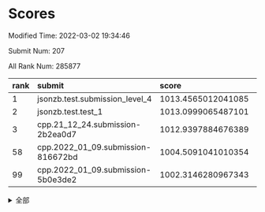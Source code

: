 # Scores

Modified Time: 2022-03-02 19:34:46

Submit Num: 207

All Rank Num: 285877

| rank |               submit               |       score        |       sigma        | pk_num |
| :--- | :--------------------------------- | :----------------- | :----------------- | :----- |
| 1    | jsonzb.test.submission_level_4     | 1013.4565012041085 | 0.8201803446510114 | 5525   |
| 2    | jsonzb.test.test_1                 | 1013.0999065487101 | 0.8199190719676547 | 5519   |
| 3    | cpp.21_12_24.submission-2b2ea0d7   | 1012.9397884676389 | 0.7744388094878956 | 5523   |
| 58   | cpp.2022_01_09.submission-816672bd | 1004.5091041010354 | 0.7217251908737401 | 5524   |
| 99   | cpp.2022_01_09.submission-5b0e3de2 | 1002.3146280967343 | 0.707894882651077  | 5529   |


<details>
<summary>全部</summary>

| rank |                 submit                 |       score        |       sigma        | pk_num |
| :--- | :------------------------------------- | :----------------- | :----------------- | :----- |
| 1    | jsonzb.test.submission_level_4         | 1013.4565012041085 | 0.8201803446510114 | 5525   |
| 2    | jsonzb.test.test_1                     | 1013.0999065487101 | 0.8199190719676547 | 5519   |
| 3    | cpp.21_12_24.submission-2b2ea0d7       | 1012.9397884676389 | 0.7744388094878956 | 5523   |
| 4    | gobigger.level_3.submission_level_3_1  | 1011.5786915177774 | 0.7892058614663049 | 5525   |
| 5    | gobigger.level_3.submission_level_3_7  | 1011.4618041625598 | 0.78234143544192   | 5524   |
| 6    | gobigger.level_3.submission_level_3_20 | 1011.3593401484865 | 0.7888121997008625 | 5520   |
| 7    | gobigger.level_3.submission_level_3_42 | 1011.2529586684461 | 0.7547516755473556 | 5526   |
| 8    | gobigger.level_3.submission_level_3_19 | 1011.0041756382757 | 0.7676279060729728 | 5522   |
| 9    | gobigger.level_3.submission_level_3_12 | 1010.9770343243904 | 0.7789926952260608 | 5525   |
| 10   | gobigger.level_3.submission_level_3_8  | 1010.9100704248872 | 0.8051564590042656 | 5528   |
| 11   | gobigger.level_3.submission_level_3_45 | 1010.859956394756  | 0.7757834608675178 | 5522   |
| 12   | gobigger.level_3.submission_level_3_28 | 1010.8366430083585 | 0.7709123157619049 | 5520   |
| 13   | gobigger.level_3.submission_level_3_15 | 1010.8002290473163 | 0.7549320822744512 | 5522   |
| 14   | gobigger.level_3.submission_level_3_44 | 1010.6951619343786 | 0.7596081930138605 | 5525   |
| 15   | gobigger.level_3.submission_level_3_25 | 1010.6600289094592 | 0.779798507223045  | 5522   |
| 16   | gobigger.level_3.submission_level_3_35 | 1010.5864990863676 | 0.7724030022844404 | 5530   |
| 17   | gobigger.level_3.submission_level_3_34 | 1010.5796518058412 | 0.7724740745419512 | 5528   |
| 18   | gobigger.level_3.submission_level_3_14 | 1010.5708809871946 | 0.7511298509402572 | 5522   |
| 19   | gobigger.level_3.submission_level_3_5  | 1010.5556055954089 | 0.78143672970065   | 5524   |
| 20   | gobigger.level_3.submission_level_3_48 | 1010.4637141759422 | 0.7698494146002328 | 5520   |
| 21   | gobigger.level_3.submission_level_3_9  | 1010.4543435738659 | 0.7859091872819048 | 5524   |
| 22   | gobigger.level_3.submission_level_3_38 | 1010.4475042797244 | 0.7542509585190277 | 5522   |
| 23   | gobigger.level_3.submission_level_3_0  | 1010.3604343522771 | 0.7419024844179068 | 5519   |
| 24   | gobigger.level_3.submission_level_3_33 | 1010.351897203225  | 0.7417816335029946 | 5521   |
| 25   | gobigger.level_3.submission_level_3_49 | 1010.3431945288255 | 0.7620939288878368 | 5529   |
| 26   | gobigger.level_3.submission_level_3_24 | 1010.2528654579787 | 0.7636171481813583 | 5524   |
| 27   | gobigger.level_3.submission_level_3_26 | 1010.1685118852796 | 0.7548584447723664 | 5527   |
| 28   | gobigger.level_3.submission_level_3_30 | 1010.1511837307501 | 0.7551172537916788 | 5521   |
| 29   | gobigger.level_3.submission_level_3_10 | 1010.133827744661  | 0.7645897302067316 | 5526   |
| 30   | gobigger.level_3.submission_level_3_16 | 1010.1170264780422 | 0.7400571655346391 | 5522   |
| 31   | gobigger.level_3.submission_level_3_32 | 1010.0842970876057 | 0.7483139829698874 | 5521   |
| 32   | gobigger.level_3.submission_level_3_11 | 1010.0814947743448 | 0.75691768941294   | 5524   |
| 33   | gobigger.level_3.submission_level_3_47 | 1010.07449562956   | 0.7460721676253201 | 5522   |
| 34   | gobigger.level_3.submission_level_3_27 | 1010.0556015626148 | 0.7680192583260741 | 5525   |
| 35   | gobigger.level_3.submission_level_3_40 | 1010.0496167018212 | 0.776370593893173  | 5527   |
| 36   | gobigger.level_3.submission_level_3_31 | 1009.9025315885885 | 0.7631696652789468 | 5524   |
| 37   | gobigger.level_3.submission_level_3_39 | 1009.8736246257663 | 0.7560026506287781 | 5526   |
| 38   | gobigger.level_3.submission_level_3_13 | 1009.7864282807848 | 0.759899229606554  | 5530   |
| 39   | gobigger.level_3.submission_level_3_22 | 1009.7357118758111 | 0.7636936140813014 | 5524   |
| 40   | gobigger.level_3.submission_level_3_23 | 1009.5925968873905 | 0.760024251919485  | 5524   |
| 41   | gobigger.level_3.submission_level_3_2  | 1009.5791371526444 | 0.7450985749619577 | 5526   |
| 42   | gobigger.level_3.submission_level_3_6  | 1009.3779245917189 | 0.7467708224840246 | 5518   |
| 43   | gobigger.level_3.submission_level_3_37 | 1009.3113556209044 | 0.7395859732920879 | 5523   |
| 44   | gobigger.level_3.submission_level_3_29 | 1009.2785218324643 | 0.7461253489207795 | 5516   |
| 45   | gobigger.level_3.submission_level_3_41 | 1009.2676601765828 | 0.7475500754118638 | 5523   |
| 46   | gobigger.level_3.submission_level_3_4  | 1009.2592431036304 | 0.7547448472755601 | 5524   |
| 47   | gobigger.level_3.submission_level_3_3  | 1009.2491778838613 | 0.7393222848540748 | 5523   |
| 48   | gobigger.level_3.submission_level_3_17 | 1009.2063430183698 | 0.741483962848351  | 5524   |
| 49   | gobigger.level_3.submission_level_3_43 | 1009.1408073471666 | 0.7357327010055816 | 5527   |
| 50   | gobigger.level_3.submission_level_3_36 | 1008.8681045153902 | 0.7648796619130623 | 5522   |
| 51   | gobigger.level_3.submission_level_3_21 | 1008.6129416316172 | 0.7522318489511964 | 5529   |
| 52   | gobigger.level_3.submission_level_3_46 | 1008.2213147317401 | 0.7520611270729197 | 5527   |
| 53   | gobigger.level_3.submission_level_3_18 | 1008.0071449207126 | 0.7617125321394057 | 5520   |
| 54   | gobigger.level_1.submission_level_1_4  | 1004.9930452294493 | 0.7167966225754894 | 5525   |
| 55   | gobigger.level_1.submission_level_1_31 | 1004.9902564640499 | 0.7259612015317932 | 5523   |
| 56   | gobigger.level_1.submission_level_1_33 | 1004.8988687724096 | 0.7151053508755323 | 5526   |
| 57   | gobigger.level_1.submission_level_1_38 | 1004.7971567754068 | 0.7251331431108846 | 5523   |
| 58   | cpp.2022_01_09.submission-816672bd     | 1004.5091041010354 | 0.7217251908737401 | 5524   |
| 59   | gobigger.level_1.submission_level_1_26 | 1004.3746631651303 | 0.7203933372081963 | 5520   |
| 60   | gobigger.level_1.submission_level_1_47 | 1004.2862132548753 | 0.7099140433371516 | 5523   |
| 61   | gobigger.level_1.submission_level_1_16 | 1004.2040972325354 | 0.7213409140860458 | 5522   |
| 62   | gobigger.level_1.submission_level_1_39 | 1004.1618197457453 | 0.7182122298305567 | 5525   |
| 63   | gobigger.level_1.submission_level_1_14 | 1004.1329802100055 | 0.7273437716621198 | 5524   |
| 64   | gobigger.level_1.submission_level_1_24 | 1004.0369172149733 | 0.720691901842645  | 5525   |
| 65   | gobigger.level_1.submission_level_1_12 | 1004.0320325943242 | 0.7213330599194236 | 5524   |
| 66   | gobigger.level_1.submission_level_1_43 | 1004.0152501921908 | 0.7233644159455118 | 5523   |
| 67   | gobigger.level_1.submission_level_1_32 | 1003.9756584419179 | 0.7198648624347542 | 5524   |
| 68   | gobigger.level_1.submission_level_1_2  | 1003.9566620182565 | 0.719654589218539  | 5526   |
| 69   | gobigger.level_1.submission_level_1_49 | 1003.7358023228549 | 0.7178555605260915 | 5524   |
| 70   | gobigger.level_1.submission_level_1_22 | 1003.711151191464  | 0.7101507777808437 | 5521   |
| 71   | gobigger.level_1.submission_level_1_11 | 1003.6805328004564 | 0.7131701329784713 | 5523   |
| 72   | gobigger.level_1.submission_level_1_15 | 1003.6437802506255 | 0.7194624959610407 | 5524   |
| 73   | gobigger.level_1.submission_level_1_48 | 1003.6194917376373 | 0.710729801220716  | 5526   |
| 74   | gobigger.level_1.submission_level_1_19 | 1003.5995273537895 | 0.7251217168785756 | 5523   |
| 75   | gobigger.level_1.submission_level_1_44 | 1003.451454371929  | 0.7197203570970436 | 5525   |
| 76   | gobigger.level_1.submission_level_1_27 | 1003.4325951875699 | 0.7290003147511998 | 5524   |
| 77   | gobigger.level_1.submission_level_1_46 | 1003.4022816015897 | 0.710580191542316  | 5522   |
| 78   | gobigger.level_1.submission_level_1_28 | 1003.3496569840025 | 0.714470449921179  | 5525   |
| 79   | gobigger.level_1.submission_level_1_9  | 1003.2667671705153 | 0.7163914838375853 | 5521   |
| 80   | gobigger.level_1.submission_level_1_37 | 1003.2043343017626 | 0.7141445122004513 | 5525   |
| 81   | gobigger.level_1.submission_level_1_20 | 1003.1792641389593 | 0.7171765607209623 | 5529   |
| 82   | gobigger.level_1.submission_level_1_8  | 1003.1704872213463 | 0.7090356205936944 | 5518   |
| 83   | gobigger.level_1.submission_level_1_42 | 1003.1236867829961 | 0.7242252174965434 | 5528   |
| 84   | gobigger.level_1.submission_level_1_25 | 1003.071260420038  | 0.7215367142414669 | 5532   |
| 85   | gobigger.level_1.submission_level_1_0  | 1003.0197337403051 | 0.7066091899150369 | 5527   |
| 86   | gobigger.level_1.submission_level_1_23 | 1002.9328425010516 | 0.7238444826156802 | 5530   |
| 87   | gobigger.level_1.submission_level_1_10 | 1002.8612084914254 | 0.7155397210056286 | 5529   |
| 88   | gobigger.level_1.submission_level_1_45 | 1002.8574205085307 | 0.7145743501014384 | 5526   |
| 89   | gobigger.level_1.submission_level_1_40 | 1002.8487658850039 | 0.7129727282875141 | 5525   |
| 90   | gobigger.level_1.submission_level_1_29 | 1002.8479267068008 | 0.7344965357832929 | 5521   |
| 91   | gobigger.level_1.submission_level_1_7  | 1002.8307977201729 | 0.7116951835186072 | 5527   |
| 92   | gobigger.level_1.submission_level_1_5  | 1002.7956124821793 | 0.7136036462662085 | 5524   |
| 93   | gobigger.level_1.submission_level_1_6  | 1002.7513143801453 | 0.705349114390821  | 5525   |
| 94   | gobigger.level_1.submission_level_1_35 | 1002.7360425394116 | 0.7209841783728065 | 5523   |
| 95   | gobigger.level_1.submission_level_1_1  | 1002.7239696627406 | 0.7240471469019898 | 5523   |
| 96   | gobigger.level_1.submission_level_1_17 | 1002.7232616591975 | 0.7303878150713278 | 5520   |
| 97   | gobigger.level_1.submission_level_1_30 | 1002.537904897213  | 0.7090650655936342 | 5524   |
| 98   | gobigger.level_1.submission_level_1_18 | 1002.5301028717516 | 0.7161125064647392 | 5522   |
| 99   | cpp.2022_01_09.submission-5b0e3de2     | 1002.3146280967343 | 0.707894882651077  | 5529   |
| 100  | gobigger.level_1.submission_level_1_34 | 1002.3048945688708 | 0.715665613273755  | 5519   |
| 101  | gobigger.level_1.submission_level_1_3  | 1002.1435894666455 | 0.7142454973865063 | 5523   |
| 102  | gobigger.level_1.submission_level_1_13 | 1002.075652443085  | 0.70962568840791   | 5523   |
| 103  | gobigger.level_1.submission_level_1_36 | 1002.0524970940736 | 0.7107647249250166 | 5523   |
| 104  | gobigger.level_1.submission_level_1_41 | 1001.9525762073545 | 0.7224958902539037 | 5526   |
| 105  | gobigger.level_1.submission_level_1_21 | 1001.5251743573234 | 0.715214785088819  | 5520   |
| 106  | gobigger.random.submission_random_13   | 997.4472950999599  | 0.7046815105596221 | 5523   |
| 107  | gobigger.random.submission_random_45   | 997.2514421397096  | 0.6977033056786932 | 5521   |
| 108  | gobigger.random.submission_random_11   | 997.1865318004883  | 0.6953738579723884 | 5523   |
| 109  | gobigger.random.submission_random_19   | 997.0780888478785  | 0.7072676394421438 | 5522   |
| 110  | gobigger.random.submission_random_39   | 996.9836014254379  | 0.7096455498527917 | 5526   |
| 111  | gobigger.random.submission_random_22   | 996.9283436886255  | 0.7092646220017647 | 5528   |
| 112  | gobigger.random.submission_random_34   | 996.9193567159477  | 0.6968898890480193 | 5526   |
| 113  | gobigger.random.submission_random_37   | 996.6782361198226  | 0.7038529283880895 | 5527   |
| 114  | gobigger.random.submission_random_40   | 996.6748010454907  | 0.6990583661539194 | 5528   |
| 115  | gobigger.random.submission_random_49   | 996.6118437450115  | 0.7200004298976526 | 5522   |
| 116  | gobigger.random.submission_random_10   | 996.5013391487066  | 0.7054727954622797 | 5518   |
| 117  | gobigger.random.submission_random_44   | 996.4428630126944  | 0.7047737881261755 | 5521   |
| 118  | gobigger.random.submission_random_9    | 996.3862768103392  | 0.7176165581094307 | 5521   |
| 119  | gobigger.random.submission_random_5    | 996.3794319098375  | 0.7227455155416836 | 5523   |
| 120  | gobigger.random.submission_random_18   | 996.3584148248589  | 0.7176342926025971 | 5529   |
| 121  | gobigger.random.submission_random_28   | 996.3370684799719  | 0.719971802139478  | 5523   |
| 122  | gobigger.random.submission_random_0    | 996.3050164723851  | 0.7187413325533207 | 5524   |
| 123  | gobigger.random.submission_random_14   | 996.2721865669506  | 0.7165472448873467 | 5530   |
| 124  | gobigger.random.submission_random_20   | 996.2653489290655  | 0.7083040499471323 | 5524   |
| 125  | gobigger.random.submission_random_12   | 996.2613397556568  | 0.7102354040910089 | 5520   |
| 126  | gobigger.random.submission_random_17   | 996.1544140571262  | 0.7275356297086873 | 5523   |
| 127  | gobigger.random.submission_random_2    | 996.1428346530485  | 0.7036374012913434 | 5527   |
| 128  | gobigger.random.submission_random_43   | 996.0588016358098  | 0.7052823820167948 | 5527   |
| 129  | gobigger.random.submission_random_24   | 996.0460976819527  | 0.7131133517673465 | 5523   |
| 130  | gobigger.random.submission_random_30   | 995.9514953047948  | 0.713010052694678  | 5527   |
| 131  | gobigger.random.submission_random_33   | 995.9326030862686  | 0.702914891307978  | 5522   |
| 132  | gobigger.random.submission_random_31   | 995.9197467123886  | 0.7057277492634729 | 5530   |
| 133  | gobigger.random.submission_random_48   | 995.9013826462029  | 0.7081882700552046 | 5525   |
| 134  | gobigger.random.submission_random_38   | 995.8930199521052  | 0.727258952680194  | 5526   |
| 135  | gobigger.random.submission_random_36   | 995.8918511084919  | 0.7115830982465994 | 5522   |
| 136  | gobigger.random.submission_random_46   | 995.8252527639913  | 0.714521020386586  | 5525   |
| 137  | gobigger.random.submission_random_1    | 995.7836724079746  | 0.7129197349598304 | 5521   |
| 138  | gobigger.random.submission_random_7    | 995.7819442640202  | 0.7124468751183731 | 5523   |
| 139  | gobigger.random.submission_random_23   | 995.775088421764   | 0.7202261169554598 | 5528   |
| 140  | gobigger.random.submission_random_29   | 995.7582664012153  | 0.7064287167045371 | 5524   |
| 141  | gobigger.random.submission_random_6    | 995.7446623958617  | 0.7172292174996081 | 5528   |
| 142  | gobigger.random.submission_random_27   | 995.6104202239671  | 0.7210725700881163 | 5528   |
| 143  | gobigger.random.submission_random_26   | 995.4759410483133  | 0.7092743329491499 | 5525   |
| 144  | gobigger.random.submission_random_21   | 995.4699534346204  | 0.7132670642349852 | 5522   |
| 145  | gobigger.random.submission_random_16   | 995.4654403449122  | 0.7037683256880973 | 5528   |
| 146  | gobigger.random.submission_random_3    | 995.4124438839791  | 0.7095749401167791 | 5526   |
| 147  | gobigger.random.submission_random_32   | 995.4031742980459  | 0.7107694095978317 | 5527   |
| 148  | gobigger.random.submission_random_25   | 995.3739356286642  | 0.7142685423252497 | 5524   |
| 149  | gobigger.random.submission_random_4    | 995.3143884917013  | 0.7292892233236886 | 5525   |
| 150  | gobigger.random.submission_random_15   | 995.2943678781656  | 0.7103626310033652 | 5520   |
| 151  | gobigger.random.submission_random_42   | 995.2472619254852  | 0.7103202300281071 | 5523   |
| 152  | gobigger.random.submission_random_47   | 995.1937867842672  | 0.7024916161062806 | 5523   |
| 153  | gobigger.random.submission_random_41   | 994.7981750205416  | 0.7151811750524107 | 5525   |
| 154  | gobigger.random.submission_random_8    | 994.6997069170812  | 0.7198253352460815 | 5525   |
| 155  | gobigger.level_2.submission_level_2_24 | 994.5400556720123  | 0.7301342809849235 | 5524   |
| 156  | gobigger.random.submission_random_35   | 994.4331142336791  | 0.7371229852854749 | 5527   |
| 157  | gobigger.level_2.submission_level_2_38 | 993.4285276622494  | 0.7314638709496986 | 5528   |
| 158  | gobigger.level_2.submission_level_2_12 | 993.4199448840797  | 0.7293329167203384 | 5517   |
| 159  | gobigger.level_2.submission_level_2_20 | 993.3524431674582  | 0.7369497317635046 | 5526   |
| 160  | gobigger.level_2.submission_level_2_37 | 993.1495386701552  | 0.734000013927738  | 5526   |
| 161  | gobigger.level_2.submission_level_2_4  | 993.1172024634901  | 0.743197970415154  | 5527   |
| 162  | gobigger.level_2.submission_level_2_27 | 993.0929411549141  | 0.741577197108561  | 5523   |
| 163  | gobigger.level_2.submission_level_2_10 | 992.9601774245145  | 0.7329758559074501 | 5521   |
| 164  | gobigger.level_2.submission_level_2_49 | 992.8846776702516  | 0.7348027338578434 | 5521   |
| 165  | gobigger.level_2.submission_level_2_23 | 992.6320532311565  | 0.7538611392195543 | 5525   |
| 166  | gobigger.level_2.submission_level_2_21 | 992.5992829139543  | 0.7531714212538635 | 5522   |
| 167  | gobigger.level_2.submission_level_2_6  | 992.5930161082031  | 0.7363231227065512 | 5526   |
| 168  | gobigger.level_2.submission_level_2_47 | 992.5051593911943  | 0.7162149147086692 | 5524   |
| 169  | gobigger.level_2.submission_level_2_15 | 992.4975537057475  | 0.7271197923926855 | 5520   |
| 170  | gobigger.level_2.submission_level_2_48 | 992.468530428536   | 0.7264729063271571 | 5523   |
| 171  | gobigger.level_2.submission_level_2_40 | 992.2896387811329  | 0.7354294136286056 | 5525   |
| 172  | gobigger.level_2.submission_level_2_18 | 992.2693581344045  | 0.7407809930727518 | 5526   |
| 173  | gobigger.level_2.submission_level_2_11 | 992.2381318670214  | 0.7347788503231375 | 5522   |
| 174  | gobigger.level_2.submission_level_2_25 | 992.1689476655937  | 0.7636739191551752 | 5523   |
| 175  | gobigger.level_2.submission_level_2_22 | 992.14606716713    | 0.7489283847391195 | 5526   |
| 176  | gobigger.level_2.submission_level_2_7  | 992.1325504161985  | 0.7392532781749697 | 5525   |
| 177  | gobigger.level_2.submission_level_2_35 | 992.0320086583697  | 0.7409739569413355 | 5522   |
| 178  | gobigger.level_2.submission_level_2_43 | 992.0112810663263  | 0.745483288931778  | 5524   |
| 179  | gobigger.level_2.submission_level_2_42 | 991.9185555668898  | 0.7418323027517456 | 5525   |
| 180  | gobigger.level_2.submission_level_2_2  | 991.8821874752003  | 0.7322425672854307 | 5527   |
| 181  | gobigger.level_2.submission_level_2_44 | 991.8436319959407  | 0.7630129580993301 | 5520   |
| 182  | gobigger.level_2.submission_level_2_3  | 991.7612956601222  | 0.739196505263715  | 5528   |
| 183  | gobigger.level_2.submission_level_2_19 | 991.7310709073663  | 0.7474135927114393 | 5527   |
| 184  | gobigger.level_2.submission_level_2_30 | 991.728806365747   | 0.72733762205241   | 5525   |
| 185  | gobigger.level_2.submission_level_2_34 | 991.6583446486     | 0.7838471387540477 | 5523   |
| 186  | gobigger.level_2.submission_level_2_8  | 991.6233841172623  | 0.7362476795451343 | 5528   |
| 187  | gobigger.level_2.submission_level_2_45 | 991.5410260400383  | 0.7541761050837815 | 5525   |
| 188  | gobigger.level_2.submission_level_2_36 | 991.4507946226088  | 0.7466879984687084 | 5520   |
| 189  | gobigger.level_2.submission_level_2_28 | 991.4506711141723  | 0.738645666884509  | 5527   |
| 190  | gobigger.level_2.submission_level_2_32 | 991.4418956293995  | 0.752288142178588  | 5523   |
| 191  | gobigger.level_2.submission_level_2_41 | 991.3856471473498  | 0.7585911040963478 | 5525   |
| 192  | gobigger.level_2.submission_level_2_46 | 991.3127314715168  | 0.7639471023711    | 5521   |
| 193  | gobigger.level_2.submission_level_2_9  | 991.2636154393399  | 0.7544957858712068 | 5529   |
| 194  | gobigger.level_2.submission_level_2_29 | 991.1937533234506  | 0.7589069617943288 | 5527   |
| 195  | gobigger.level_2.submission_level_2_17 | 991.0326946838911  | 0.7561589738455954 | 5527   |
| 196  | gobigger.level_2.submission_level_2_31 | 990.9246322154796  | 0.7657027962564215 | 5525   |
| 197  | gobigger.level_2.submission_level_2_14 | 990.9084993637783  | 0.746096744969951  | 5528   |
| 198  | gobigger.level_2.submission_level_2_5  | 990.8765902431651  | 0.764997582751623  | 5526   |
| 199  | gobigger.level_2.submission_level_2_0  | 990.8267435921949  | 0.7691587147652265 | 5530   |
| 200  | gobigger.level_2.submission_level_2_13 | 990.7771125636747  | 0.7517365424976928 | 5522   |
| 201  | gobigger.level_2.submission_level_2_39 | 990.7415451817515  | 0.7541582969623998 | 5527   |
| 202  | gobigger.level_2.submission_level_2_16 | 990.5323938768213  | 0.7794962948703954 | 5522   |
| 203  | gobigger.level_2.submission_level_2_33 | 990.5150938531666  | 0.7513292415433384 | 5519   |
| 204  | gobigger.level_2.submission_level_2_1  | 990.1992196095593  | 0.7675291821265056 | 5528   |
| 205  | gobigger.level_2.submission_level_2_26 | 989.882281208596   | 0.7756645401838977 | 5522   |
| 206  | gobigger.none.submission_none_0        | 976.9035304729274  | 1.3771864414865447 | 5524   |
| 207  | gobigger.none.submission_none_1        | 975.1765290760919  | 1.5363828332744947 | 5525   |

</details>